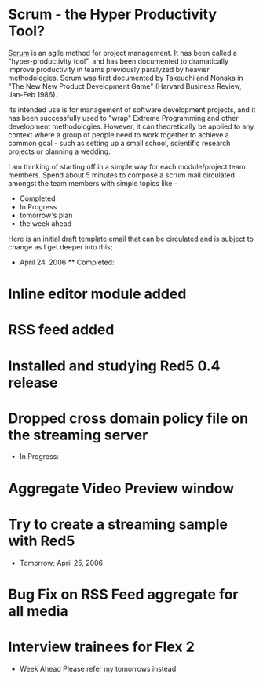 # Scrum - the Hyper Productivity Tool?

[Scrum](http://en.wikipedia.org/wiki/SCRUM) is an agile method for project management. It has been called a "hyper-productivity tool", and has been documented to dramatically improve productivity in teams previously paralyzed by heavier methodologies. Scrum was first documented by Takeuchi and Nonaka in "The New New Product Development Game" (Harvard Business Review, Jan-Feb 1986).

Its intended use is for management of software development projects, and it has been successfully used to "wrap" Extreme Programming and other development methodologies. However, it can theoretically be applied to any context where a group of people need to work together to achieve a common goal - such as setting up a small school, scientific research projects or planning a wedding.

I am thinking of starting off in a simple way for each module/project team members. Spend about 5 minutes to compose a scrum mail circulated amongst the team members with simple topics like - 

* Completed
* In Progress
* tomorrow's plan
* the week ahead

Here is an initial draft template email that can be circulated and is subject to change as I get deeper into this;

* April 24, 2006
** Completed:
# Inline editor module added
# RSS feed added
# Installed and studying Red5 0.4 release
# Dropped cross domain policy file on the streaming server

* In Progress:
# Aggregate Video Preview window
# Try to create a streaming sample with Red5

* Tomorrow; April 25, 2006
# Bug Fix on RSS Feed aggregate for all media
# Interview trainees for Flex 2

* Week Ahead
 Please refer my tomorrows instead